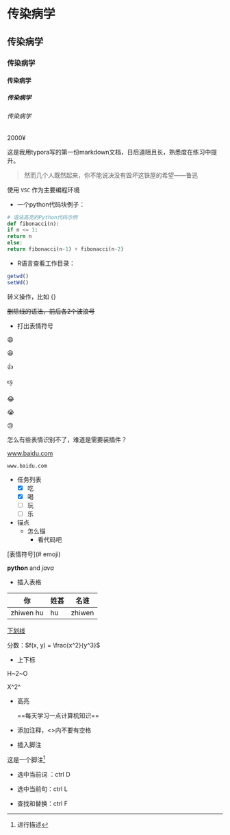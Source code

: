 # 传染病学

## 传染病学

### 传染病学

#### 传染病学

##### 传染病学

###### 传染病学

2000¥

  这是我用typora写的第一份markdown文档，日后道阻且长，熟悉度在练习中提升。

> 然而几个人既然起来，你不能说决没有毁坏这铁屋的希望——鲁迅

使用 `VSC` 作为主要编程环境

- 一个python代码块例子：

```python
# 语法高亮的Python代码示例
def fibonacci(n):
if n <= 1:
return n
else:
return fibonacci(n-1) + fibonacci(n-2)  
```

- R语言查看工作目录：


``` R
getwd()
setWd()
```

转义操作，比如 \{}

~~删除线的语法，前后各2个波浪号~~

- 打出表情符号

:smile: 

:laughing:

:+1:

:-1:

:joy:

:sob:

:cry:

怎么有些表情识别不了，难道是需要装插件？

www.baidu.com

`www.baidu.com`



- 任务列表
  - [x] 吃
  - [x] 喝
  - [ ] 玩
  - [ ] 乐

- 锚点
  - 怎么锚
    - 看代码吧


[表情符号](# emoji)

**python** and *java*

- 插入表格

| 你        | 姓甚 | 名谁   |
| --------- | ---- | ------ |
| zhiwen hu | hu   | zhiwen |

<u>下划线</u>

分数：$f(x, y) = \frac{x^2}{y^3}$

- 上下标

H~2~O

X^2^

- 高亮

  ==每天学习一点计算机知识==

- 添加注释，<>内不要有空格

<!--添加注释-->

<!--成功了吧-->

<!--原来如此-->

- 插入脚注

这是一个脚注[^ref]

[^ref]: 进行描述

- 选中当前词 ：ctrl D
- 选中当前句：ctrl L

- 查找和替换：ctrl F













